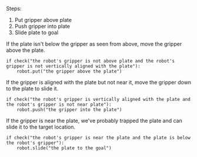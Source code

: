 

Steps:
1. Put gripper above plate
2. Push gripper into plate
3. Slide plate to goal

If the plate isn't below the gripper as seen from above, move the gripper above the plate.

```
if check("the robot's gripper is not above plate and the robot's gripper is not vertically aligned with the plate"):
    robot.put("the gripper above the plate")
```

If the gripper is aligned with the plate but not near it, move the gripper down to the plate to slide it.

```
if check("the robot's gripper is vertically aligned with the plate and the robot's gripper is not near plate"):
    robot.push("the gripper into the plate")
```

If the gripper is near the plate, we've probably trapped the plate and can slide it to the target location.

```
if check("the robot's gripper is near the plate and the plate is below the robot's gripper"):
    robot.slide("the plate to the goal")
```